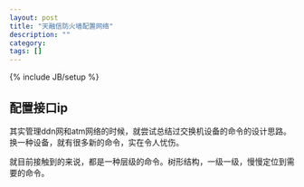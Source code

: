 ```yaml
---
layout: post
title: "天融信防火墙配置网络"
description: ""
category: 
tags: []
---
```

{% include JB/setup %}

## 配置接口ip ##

其实管理ddn网和atm网络的时候，就尝试总结过交换机设备的命令的设计思路。换一种设备，就有很多新的命令，实在令人忧伤。

就目前接触到的来说，都是一种层级的命令。树形结构，一级一级，慢慢定位到需要的命令。
